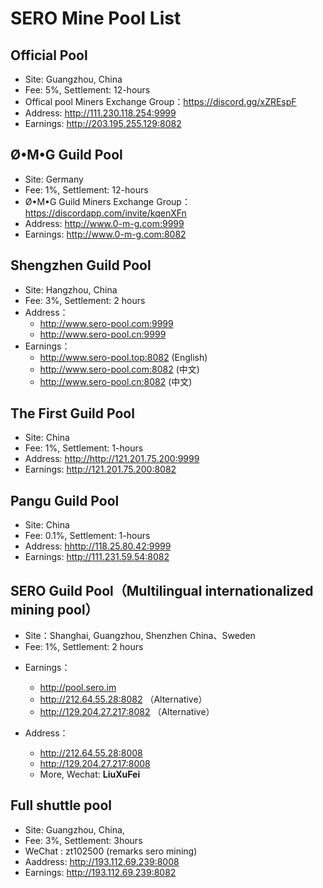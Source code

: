 # SERO Mine Pool List

## Official Pool

- Site: Guangzhou, China
- Fee: 5%, Settlement: 12-hours
- Offical pool Miners Exchange Group：<https://discord.gg/xZREspF>
- Address: <http://111.230.118.254:9999>
- Earnings: <http://203.195.255.129:8082> 


## Ø•M•G Guild Pool

- Site: Germany
- Fee: 1%, Settlement: 12-hours
- Ø•M•G Guild Miners Exchange Group：<https://discordapp.com/invite/kqenXFn>
- Address: <http://www.0-m-g.com:9999>
- Earnings:  <http://www.0-m-g.com:8082>


## Shengzhen Guild Pool

- Site:  Hangzhou, China
- Fee: 3%, Settlement: 2 hours
- Address：
  - <http://www.sero-pool.com:9999>
  - <http://www.sero-pool.cn:9999>
- Earnings：
  - <http://www.sero-pool.top:8082>  (English)
  - <http://www.sero-pool.com:8082> (中文)
  - <http://www.sero-pool.cn:8082>  (中文)
  
  

## The First Guild Pool

- Site: China
- Fee: 1%, Settlement: 1-hours
- Address: <http://http://121.201.75.200:9999>
- Earnings: <http://121.201.75.200:8082>

## Pangu Guild Pool

- Site: China
- Fee: 0.1%, Settlement: 1-hours
- Address: <hhttp://118.25.80.42:9999>
- Earnings: <http://111.231.59.54:8082>


## SERO Guild Pool（Multilingual internationalized mining pool）

- Site：Shanghai, Guangzhou, Shenzhen China、Sweden
- Fee: 1%, Settlement: 2 hours

* Earnings：
  * <http://pool.sero.im>
  * <http://212.64.55.28:8082> （Alternative）
  * <http://129.204.27.217:8082> （Alternative）

* Address：
  * <http://212.64.55.28:8008>
  * <http://129.204.27.217:8008>
  * More, Wechat: **LiuXuFei**

## Full shuttle pool
* Site: Guangzhou, China,
* Fee: 3%, Settlement: 3hours
* WeChat : zt102500 (remarks sero mining)
* Aaddress: http://193.112.69.239:8008
* Earnings: http://193.112.69.239:8082

